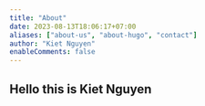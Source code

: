 ```yaml
---
title: "About"
date: 2023-08-13T18:06:17+07:00
aliases: ["about-us", "about-hugo", "contact"]
author: "Kiet Nguyen"
enableComments: false
---
```


## Hello this is Kiet Nguyen 